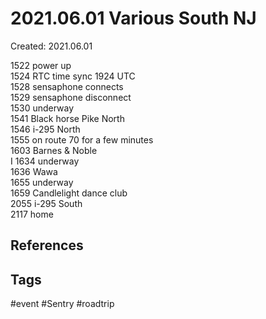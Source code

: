 # 2021.06.01 Various South NJ
Created: 2021.06.01

1522 power up  
1524 RTC time sync 1924 UTC  
1528 sensaphone connects  
1529 sensaphone disconnect  
1530 underway  
1541 Black horse Pike North  
1546 i-295 North  
1555 on route 70 for a few minutes  
1603 Barnes & Noble  
I 1634 underway  
1636 Wawa  
1655 underway  
1659 Candlelight dance club  
2055 i-295 South  
2117 home

## References

## Tags
#event #Sentry #roadtrip